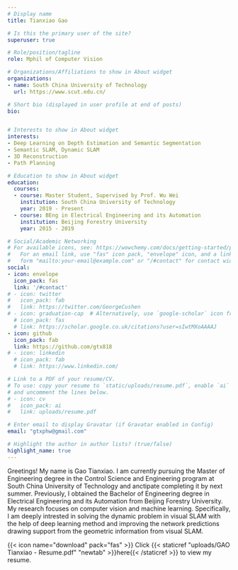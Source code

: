 ```yaml
---
# Display name
title: Tianxiao Gao

# Is this the primary user of the site?
superuser: true

# Role/position/tagline
role: Mphil of Computer Vision

# Organizations/Affiliations to show in About widget
organizations:
- name: South China University of Technology
  url: https://www.scut.edu.cn/

# Short bio (displayed in user profile at end of posts)
bio: 


# Interests to show in About widget
interests:
- Deep Learning on Depth Estimation and Semantic Segmentation
- Semantic SLAM, Dynamic SLAM
- 3D Reconstruction
- Path Planning

# Education to show in About widget
education:
  courses:
  - course: Master Student, Supervised by Prof. Wu Wei
    institution: South China University of Technology
    year: 2019 - Present
  - course: BEng in Electrical Engineering and its Automation
    institution: Beijing Forestry University
    year: 2015 - 2019

# Social/Academic Networking
# For available icons, see: https://wowchemy.com/docs/getting-started/page-builder/#icons
#   For an email link, use "fas" icon pack, "envelope" icon, and a link in the
#   form "mailto:your-email@example.com" or "/#contact" for contact widget.
social:
- icon: envelope
  icon_pack: fas
  link: '/#contact'
# - icon: twitter
#   icon_pack: fab
#   link: https://twitter.com/GeorgeCushen
# - icon: graduation-cap  # Alternatively, use `google-scholar` icon from `ai` icon pack
  # icon_pack: fas
  # link: https://scholar.google.co.uk/citations?user=sIwtMXoAAAAJ
- icon: github
  icon_pack: fab
  link: https://github.com/gtx818
# - icon: linkedin
  # icon_pack: fab
  # link: https://www.linkedin.com/

# Link to a PDF of your resume/CV.
# To use: copy your resume to `static/uploads/resume.pdf`, enable `ai` icons in `params.toml`, 
# and uncomment the lines below.
# - icon: cv
#   icon_pack: ai
#   link: uploads/resume.pdf

# Enter email to display Gravatar (if Gravatar enabled in Config)
email: "gtxphw@gmail.com"

# Highlight the author in author lists? (true/false)
highlight_name: true
---
```


Greetings! My name is Gao Tianxiao. I am currently pursuing the Master of Engineering degree in the Control Science and Engineering program at South China University of Technology and anctipate completing it by next summer. Previously, I obtained the Bachelor of Engineering degree in Electrical Engineering and its Automation from Beijing Forestry University. My research focuses on computer vision and machine learning. Specifically, I am deeply intrested in solving the dynamic problem in visual SLAM with the help of deep learning method and improving the network predictions drawing support from the geometric information from visual SLAM.

{{< icon name="download" pack="fas" >}} Click {{< staticref "uploads/GAO Tianxiao - Resume.pdf" "newtab" >}}here{{< /staticref >}} to view my resume.

